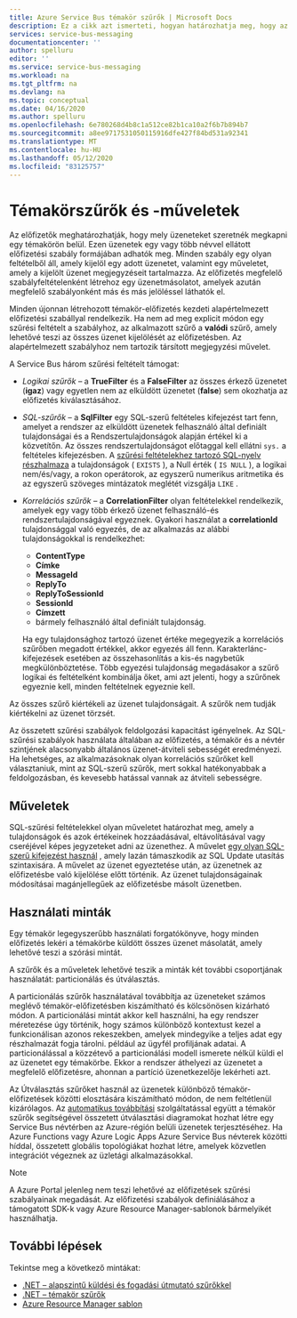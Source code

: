 ```yaml
---
title: Azure Service Bus témakör szűrők | Microsoft Docs
description: Ez a cikk azt ismerteti, hogyan határozhatja meg, hogy az előfizetők hogyan határozhatják meg, hogy mely üzeneteket szeretnék a témakörből a szűrők megadásával.
services: service-bus-messaging
documentationcenter: ''
author: spelluru
editor: ''
ms.service: service-bus-messaging
ms.workload: na
ms.tgt_pltfrm: na
ms.devlang: na
ms.topic: conceptual
ms.date: 04/16/2020
ms.author: spelluru
ms.openlocfilehash: 6e780268d4b8c1a512ce82b1ca10a2f6b7b894b7
ms.sourcegitcommit: a8ee9717531050115916dfe427f84bd531a92341
ms.translationtype: MT
ms.contentlocale: hu-HU
ms.lasthandoff: 05/12/2020
ms.locfileid: "83125757"
---
```

# <a name="topic-filters-and-actions"></a>Témakörszűrők és -műveletek

Az előfizetők meghatározhatják, hogy mely üzeneteket szeretnék megkapni egy témakörön belül. Ezen üzenetek egy vagy több névvel ellátott előfizetési szabály formájában adhatók meg. Minden szabály egy olyan feltételből áll, amely kijelöl egy adott üzenetet, valamint egy műveletet, amely a kijelölt üzenet megjegyzéseit tartalmazza. Az előfizetés megfelelő szabályfeltételenként létrehoz egy üzenetmásolatot, amelyek azután megfelelő szabályonként más és más jelöléssel láthatók el.

Minden újonnan létrehozott témakör-előfizetés kezdeti alapértelmezett előfizetési szabállyal rendelkezik. Ha nem ad meg explicit módon egy szűrési feltételt a szabályhoz, az alkalmazott szűrő a **valódi** szűrő, amely lehetővé teszi az összes üzenet kijelölését az előfizetésben. Az alapértelmezett szabályhoz nem tartozik társított megjegyzési művelet.

A Service Bus három szűrési feltételt támogat:

-   *Logikai szűrők* – a **TrueFilter** és a **FalseFilter** az összes érkező üzenetet (**igaz**) vagy egyetlen nem az elküldött üzenetet (**false**) sem okozhatja az előfizetés kiválasztásához.

-   *SQL-szűrők* – a **SqlFilter** egy SQL-szerű feltételes kifejezést tart fenn, amelyet a rendszer az elküldött üzenetek felhasználó által definiált tulajdonságai és a Rendszertulajdonságok alapján értékel ki a közvetítőn. Az összes rendszertulajdonságot előtaggal kell ellátni `sys.` a feltételes kifejezésben. A [szűrési feltételekhez tartozó SQL-nyelv részhalmaza](service-bus-messaging-sql-filter.md) a tulajdonságok ( `EXISTS` ), a Null érték ( `IS NULL` ), a logikai nem/és/vagy, a rokon operátorok, az egyszerű numerikus aritmetika és az egyszerű szöveges mintázatok meglétét vizsgálja `LIKE` .

-   *Korrelációs szűrők* – a **CorrelationFilter** olyan feltételekkel rendelkezik, amelyek egy vagy több érkező üzenet felhasználó-és rendszertulajdonságával egyeznek. Gyakori használat a **correlationId** tulajdonsággal való egyezés, de az alkalmazás az alábbi tulajdonságokkal is rendelkezhet:

    - **ContentType**
     - **Címke**
     - **MessageId**
     - **ReplyTo**
     - **ReplyToSessionId**
     - **SessionId** 
     - **Címzett**
     - bármely felhasználó által definiált tulajdonság. 
     
     Ha egy tulajdonsághoz tartozó üzenet értéke megegyezik a korrelációs szűrőben megadott értékkel, akkor egyezés áll fenn. Karakterlánc-kifejezések esetében az összehasonlítás a kis-és nagybetűk megkülönböztetése. Több egyezési tulajdonság megadásakor a szűrő logikai és feltételként kombinálja őket, ami azt jelenti, hogy a szűrőnek egyeznie kell, minden feltételnek egyeznie kell.

Az összes szűrő kiértékeli az üzenet tulajdonságait. A szűrők nem tudják kiértékelni az üzenet törzsét.

Az összetett szűrési szabályok feldolgozási kapacitást igényelnek. Az SQL-szűrési szabályok használata általában az előfizetés, a témakör és a névtér szintjének alacsonyabb általános üzenet-átviteli sebességét eredményezi. Ha lehetséges, az alkalmazásoknak olyan korrelációs szűrőket kell választaniuk, mint az SQL-szerű szűrők, mert sokkal hatékonyabbak a feldolgozásban, és kevesebb hatással vannak az átviteli sebességre.

## <a name="actions"></a>Műveletek

SQL-szűrési feltételekkel olyan műveletet határozhat meg, amely a tulajdonságok és azok értékeinek hozzáadásával, eltávolításával vagy cseréjével képes jegyzeteket adni az üzenethez. A művelet [egy olyan SQL-szerű kifejezést használ](service-bus-messaging-sql-filter.md) , amely lazán támaszkodik az SQL Update utasítás szintaxisára. A művelet az üzenet egyeztetése után, az üzenetnek az előfizetésbe való kijelölése előtt történik. Az üzenet tulajdonságainak módosításai magánjellegűek az előfizetésbe másolt üzenetben.

## <a name="usage-patterns"></a>Használati minták

Egy témakör legegyszerűbb használati forgatókönyve, hogy minden előfizetés lekéri a témakörbe küldött összes üzenet másolatát, amely lehetővé teszi a szórási mintát.

A szűrők és a műveletek lehetővé teszik a minták két további csoportjának használatát: particionálás és útválasztás.

A particionálás szűrők használatával továbbítja az üzeneteket számos meglévő témakör-előfizetésben kiszámítható és kölcsönösen kizárható módon. A particionálási mintát akkor kell használni, ha egy rendszer méretezése úgy történik, hogy számos különböző kontextust kezel a funkcionálisan azonos rekeszekben, amelyek mindegyike a teljes adat egy részhalmazát fogja tárolni. például az ügyfél profiljának adatai. A particionálással a közzétevő a particionálási modell ismerete nélkül küldi el az üzenetet egy témakörbe. Ekkor a rendszer áthelyezi az üzenetet a megfelelő előfizetésre, ahonnan a partíció üzenetkezelője lekérheti azt.

Az Útválasztás szűrőket használ az üzenetek különböző témakör-előfizetések közötti elosztására kiszámítható módon, de nem feltétlenül kizárólagos. Az [automatikus továbbítási](service-bus-auto-forwarding.md) szolgáltatással együtt a témakör szűrők segítségével összetett útválasztási diagramokat hozhat létre egy Service Bus névtérben az Azure-régión belüli üzenetek terjesztéséhez. Ha Azure Functions vagy Azure Logic Apps Azure Service Bus névterek közötti híddal, összetett globális topológiákat hozhat létre, amelyek közvetlen integrációt végeznek az üzletági alkalmazásokkal.


> [!NOTE]
> A Azure Portal jelenleg nem teszi lehetővé az előfizetések szűrési szabályainak megadását. Az előfizetési szabályok definiálásához a támogatott SDK-k vagy Azure Resource Manager-sablonok bármelyikét használhatja. 

## <a name="next-steps"></a>További lépések
Tekintse meg a következő mintákat: 

- [.NET – alapszintű küldési és fogadási útmutató szűrőkkel](https://github.com/Azure/azure-service-bus/tree/master/samples/DotNet/GettingStarted/BasicSendReceiveTutorialwithFilters/BasicSendReceiveTutorialWithFilters)
- [.NET – témakör szűrők](https://github.com/Azure/azure-service-bus/tree/master/samples/DotNet/Microsoft.Azure.ServiceBus/TopicFilters)
- [Azure Resource Manager sablon](https://docs.microsoft.com/azure/templates/microsoft.servicebus/2017-04-01/namespaces/topics/subscriptions/rules)


